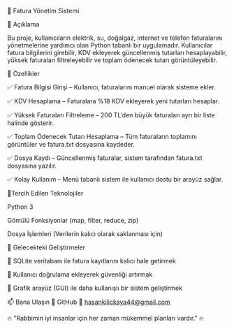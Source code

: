 📌 Fatura Yönetim Sistemi

📖 Açıklama

Bu proje, kullanıcıların elektrik, su, doğalgaz, internet ve telefon faturalarını yönetmelerine yardımcı olan Python tabanlı bir uygulamadır. Kullanıcılar fatura bilgilerini girebilir, KDV ekleyerek güncellenmiş tutarları hesaplayabilir, yüksek faturaları filtreleyebilir ve toplam ödenecek tutarı görüntüleyebilir.

🚀 Özellikler

✅ Fatura Bilgisi Girişi – Kullanıcı, faturalarını manuel olarak sisteme ekler.

✅ KDV Hesaplama – Faturalara %18 KDV ekleyerek yeni tutarları hesaplar.

✅ Yüksek Faturaları Filtreleme – 200 TL’den büyük faturaları ayrı bir liste halinde gösterir.

✅ Toplam Ödenecek Tutarı Hesaplama – Tüm faturaların toplamını görüntüler ve fatura.txt dosyasına kaydeder.

✅ Dosya Kaydı – Güncellenmiş faturalar, sistem tarafından fatura.txt dosyasına yazılır.

✅ Kolay Kullanım – Menü tabanlı sistem ile kullanıcı dostu bir arayüz sağlar.

🔧Tercih Edilen Teknolojiler

Python 3

Gömülü Fonksiyonlar (map, filter, reduce, zip)

Dosya İşlemleri (Verilerin kalıcı olarak saklanması için)

📂 Gelecekteki Geliştirmeler

🔹 SQLite veritabanı ile fatura kayıtlarını kalıcı hale getirmek

🔹 Kullanıcı doğrulama ekleyerek güvenliği artırmak

🔹 Grafik arayüz (GUI) ile daha kullanışlı bir sistem geliştirmek

📫 Bana Ulaşın
🔗 GitHub
📧 hasankilickaya44@gmail.com


🔥 "Rabbimin iyi insanlar için her zaman mükemmel planları vardır." 🔥

